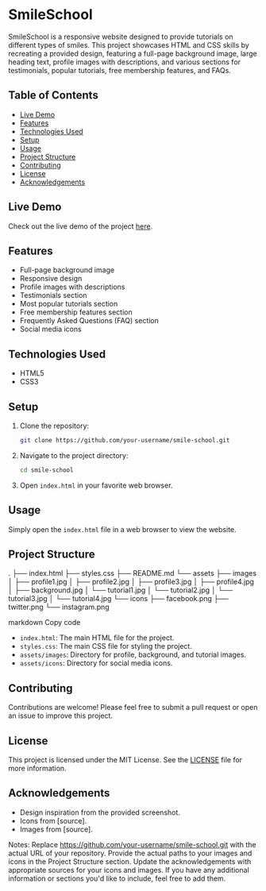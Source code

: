 # SmileSchool

SmileSchool is a responsive website designed to provide tutorials on different types of smiles. This project showcases HTML and CSS skills by recreating a provided design, featuring a full-page background image, large heading text, profile images with descriptions, and various sections for testimonials, popular tutorials, free membership features, and FAQs.

## Table of Contents

- [Live Demo](#live-demo)
- [Features](#features)
- [Technologies Used](#technologies-used)
- [Setup](#setup)
- [Usage](#usage)
- [Project Structure](#project-structure)
- [Contributing](#contributing)
- [License](#license)
- [Acknowledgements](#acknowledgements)

## Live Demo

Check out the live demo of the project [here](#).

## Features

- Full-page background image
- Responsive design
- Profile images with descriptions
- Testimonials section
- Most popular tutorials section
- Free membership features section
- Frequently Asked Questions (FAQ) section
- Social media icons

## Technologies Used

- HTML5
- CSS3

## Setup

1. Clone the repository:
    ```sh
    git clone https://github.com/your-username/smile-school.git
    ```
2. Navigate to the project directory:
    ```sh
    cd smile-school
    ```
3. Open `index.html` in your favorite web browser.

## Usage

Simply open the `index.html` file in a web browser to view the website.

## Project Structure

.
├── index.html
├── styles.css
├── README.md
└── assets
├── images
│ ├── profile1.jpg
│ ├── profile2.jpg
│ ├── profile3.jpg
│ ├── profile4.jpg
│ ├── background.jpg
│ └── tutorial1.jpg
│ └── tutorial2.jpg
│ └── tutorial3.jpg
│ └── tutorial4.jpg
└── icons
├── facebook.png
├── twitter.png
└── instagram.png

markdown
Copy code

- `index.html`: The main HTML file for the project.
- `styles.css`: The main CSS file for styling the project.
- `assets/images`: Directory for profile, background, and tutorial images.
- `assets/icons`: Directory for social media icons.

## Contributing

Contributions are welcome! Please feel free to submit a pull request or open an issue to improve this project.

## License

This project is licensed under the MIT License. See the [LICENSE](LICENSE) file for more information.

## Acknowledgements

- Design inspiration from the provided screenshot.
- Icons from [source].
- Images from [source].

Notes:
Replace https://github.com/your-username/smile-school.git with the actual URL of your repository.
Provide the actual paths to your images and icons in the Project Structure section.
Update the acknowledgements with appropriate sources for your icons and images.
If you have any additional information or sections you'd like to include, feel free to add them.